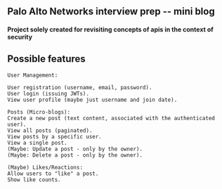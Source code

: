 ## Palo Alto Networks interview prep -- mini blog
#### Project solely created for revisiting concepts of apis in the context of security 

## Possible features 
```
User Management:

User registration (username, email, password).
User login (issuing JWTs).
View user profile (maybe just username and join date).

Posts (Micro-blogs):
Create a new post (text content, associated with the authenticated user).
View all posts (paginated).
View posts by a specific user.
View a single post.
(Maybe: Update a post - only by the owner).
(Maybe: Delete a post - only by the owner).

(Maybe) Likes/Reactions:
Allow users to "like" a post.
Show like counts.
```